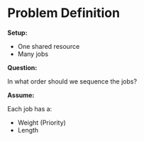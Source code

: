# Problem Definition

**Setup:**

- One shared resource
- Many jobs

**Question:**

In what order should we sequence the jobs?

**Assume:**

Each job has a:

- Weight (Priority)
- Length
